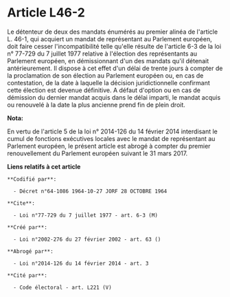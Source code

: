 # Article L46-2

Le détenteur de deux des mandats énumérés au premier alinéa de l'article L. 46-1, qui acquiert un mandat de représentant au
Parlement européen, doit faire cesser l'incompatibilité telle qu'elle résulte de l'article 6-3 de la loi n° 77-729 du 7
juillet 1977 relative à l'élection des représentants au Parlement européen, en démissionnant d'un des mandats qu'il détenait
antérieurement. Il dispose à cet effet d'un délai de trente jours à compter de la proclamation de son élection au Parlement
européen ou, en cas de contestation, de la date à laquelle la décision juridictionnelle confirmant cette élection est devenue
définitive. A défaut d'option ou en cas de démission du dernier mandat acquis dans le délai imparti, le mandat acquis ou
renouvelé à la date la plus ancienne prend fin de plein droit.

**Nota:**

En vertu de l'article 5 de la loi n° 2014-126 du 14 février 2014 interdisant le cumul de fonctions exécutives locales avec le
mandat de représentant au Parlement européen, le présent article est abrogé à compter du premier renouvellement du Parlement
européen suivant le 31 mars 2017.

**Liens relatifs à cet article**

	**Codifié par**:

	  - Décret n°64-1086 1964-10-27 JORF 28 OCTOBRE 1964

	**Cite**:

	  - Loi n°77-729 du 7 juillet 1977 - art. 6-3 (M)

	**Créé par**:

	  - Loi n°2002-276 du 27 février 2002 - art. 63 ()

	**Abrogé par**:

	  - Loi n°2014-126 du 14 février 2014 - art. 3

	**Cité par**:

	  - Code électoral - art. L221 (V)
